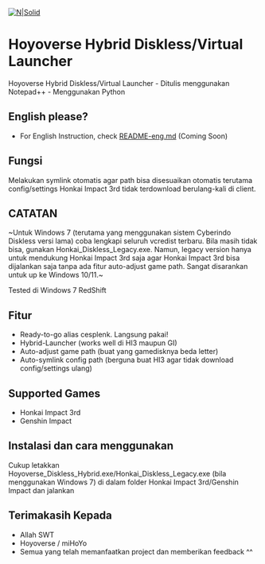 [![N|Solid](https://gamerwk.sgp1.cdn.digitaloceanspaces.com/2022/02/HoyoVerse.jpg)](#)
# Hoyoverse Hybrid Diskless/Virtual Launcher

Hoyoverse Hybrid Diskless/Virtual Launcher - Ditulis menggunakan Notepad++ - Menggunakan Python

## English please?

- For English Instruction, check [README-eng.md](#) (Coming Soon)

## Fungsi

Melakukan symlink otomatis agar path bisa disesuaikan otomatis terutama config/settings Honkai Impact 3rd tidak terdownload berulang-kali di client.

## CATATAN

~Untuk Windows 7 (terutama yang menggunakan sistem Cyberindo Diskless versi lama) coba lengkapi seluruh vcredist terbaru. Bila masih tidak bisa, gunakan Honkai_Diskless_Legacy.exe. Namun, legacy version hanya untuk mendukung Honkai Impact 3rd saja agar Honkai Impact 3rd bisa dijalankan saja tanpa ada fitur auto-adjust game path. Sangat disarankan untuk up ke Windows 10/11.~

Tested di Windows 7 RedShift

## Fitur

- Ready-to-go alias cesplenk. Langsung pakai!
- Hybrid-Launcher (works well di HI3 maupun GI)
- Auto-adjust game path (buat yang gamedisknya beda letter)
- Auto-symlink config path (berguna buat HI3 agar tidak download config/settings ulang)

## Supported Games

- Honkai Impact 3rd
- Genshin Impact

## Instalasi dan cara menggunakan

Cukup letakkan Hoyoverse_Diskless_Hybrid.exe/Honkai_Diskless_Legacy.exe (bila menggunakan Windows 7) di dalam folder Honkai Impact 3rd/Genshin Impact dan jalankan

## Terimakasih Kepada

- Allah SWT
- Hoyoverse / miHoYo
- Semua yang telah memanfaatkan project dan memberikan feedback ^^
